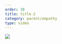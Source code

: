 ```yaml
---
order: 30
title: title-2
category: parent/empathy
type: video
---
```


[![](../../static/images/empathy-emotional-crisis-cover.webp)](../../static/videos/empathy-emotional-crisis.mp4)